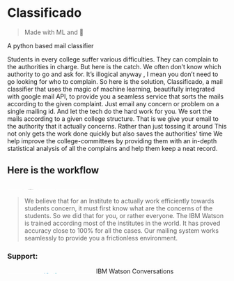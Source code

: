 

# Classificado 

>Made with ML and :snake:

A python based mail classifier 

Students in every college suffer various difficulties. They can complain to the authorities in charge. But here is the catch. We often don’t know which authority to go and ask for. It’s illogical anyway , I mean you don’t need to go looking for who to complain.
So here is the solution, Classificado, a mail classifier that uses the magic of machine learning, beautifully integrated with google mail API, to provide you a seamless service that sorts the mails according to the given complaint.
Just email any concern or problem on a single mailing id. And let the tech do the hard work for you. We sort the mails according to a given college structure. That is we give your email to the authority that it actually concerns. Rather than just tossing it around
This not only gets the work done quickly but also saves the authorities' time 
We help improve the college-committees by providing them with an in-depth statistical analysis of all the complains and help them keep a neat record. 


## Here is the workflow
<img src="workflow.png" alt="Drawing" style="width: 200px;height: 1px;align: center;"/>

>We believe that for an Institute to actually work efficiently towards students concern, it must first know what are the concerns of the students. So we did that for you, or rather everyone. The IBM Watson is trained according most of the institutes in the world. It has proved accuracy close to 100% for all the cases. Our mailing system works seamlessly to provide you a frictionless environment. 

### Support: 

<img src="ibm.png" alt="Drawing" style="width: 200px;height: 1px;align: left;"/>
IBM Watson Conversations
